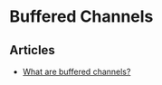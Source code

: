 # Buffered Channels

## Articles
- [What are buffered channels?](https://golangbot.com/buffered-channels-worker-pools/)